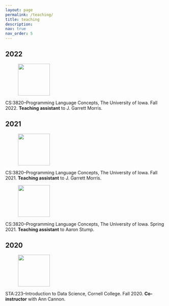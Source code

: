 ```yaml
---
layout: page
permalink: /teaching/
title: teaching
description:
nav: true
nav_order: 5
---
```


<div class="container mt-5">
<div class="publications">
  <h2 class="bibliography">2022</h2>
  <div class="row">
    <div class="col-sm-2"> 
      <figure><picture><img class="preview z-depth-1 rounded medium-zoom-image" src="{{ site.baseurl }}assets/img/dall-e/plc-1.png" width="100" height="100"/>
  	</picture>
  	</figure>
    </div>
    <div class="col-sm-8"> CS:3820–Programming Language Concepts, The University of Iowa. Fall 2022. <b>Teaching assistant</b> to J. Garrett Morris. </div>
  </div>
 <h2 class="bibliography">2021</h2>
  <div class="row">
    <div class="col-sm-2"> 
      <figure><picture><img class="preview z-depth-1 rounded medium-zoom-image" src="{{ site.baseurl }}/assets/img/dall-e/plc-2.png" width="100" height="100"/>
  	</picture>
  	</figure>
    </div>
    <div class="col-sm-8"> CS:3820–Programming Language Concepts, The University of Iowa. Fall 2021.  <b>Teaching assistant</b> to J. Garrett Morris.
	</div></div>
  <div class="row">
    <div class="col-sm-2"> 
      <figure><picture><img class="preview z-depth-1 rounded medium-zoom-image" src="{{ site.baseurl }}/assets/img/dall-e/plc-3.png" width="100" height="100"/>
  	</picture>
  	</figure>
    </div>
    <div class="col-sm-8"> CS:3820–Programming Language Concepts, The University of Iowa. Spring 2021. <b>Teaching assistant</b> to Aaron Stump. </div>
	</div>

<h2 class="bibliography">2020</h2>
  <div class="row">
    <div class="col-sm-2"> 
      <figure><picture><img class="preview z-depth-1 rounded medium-zoom-image" src="{{ site.baseurl }}/assets/img/dall-e/data-science-2.png" width="100" height="100"/>
  	</picture>
  	</figure>
    </div>
    <div class="col-sm-8">STA:223–Introduction to Data Science, Cornell College. Fall 2020. <b>Co-instructor</b> with Ann Cannon.
 </div>
	</div>
</div>
</div>
